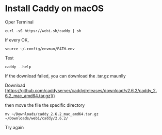 # Install Caddy on macOS

Oper Terminal

```shell
curl -sS https://webi.sh/caddy | sh
```

If every OK,

```shell
source ~/.config/envman/PATH.env
```

Test
```shell
caddy --help
```


If the download failed, you can download the .tar.gz maunlly

Download [https://github.com/caddyserver/caddy/releases/download/v2.6.2/caddy_2.6.2_mac_amd64.tar.gz]()

then move the file the specific directory

```shell
mv ~/Downloads/caddy_2.6.2_mac_amd64.tar.gz ~/Downloads/webi/caddy/2.6.2/
```

Try again
